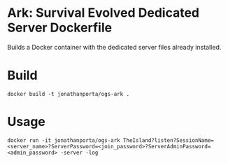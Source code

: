 # Ark: Survival Evolved Dedicated Server Dockerfile
Builds a Docker container with the dedicated server files already installed.

# Build
`docker build -t jonathanporta/ogs-ark .`

# Usage
`docker run -it jonathanporta/ogs-ark TheIsland?listen?SessionName=<server_name>?ServerPassword=<join_password>?ServerAdminPassword=<admin_password> -server -log`
